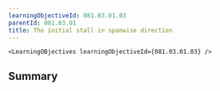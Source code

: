 ```yaml
---
learningObjectiveId: 081.03.01.03
parentId: 081.03.01
title: The initial stall in spanwise direction
---
```


```tsx eval
<LearningOBjectives learningObjectiveId={081.03.01.03} />
```

## Summary
